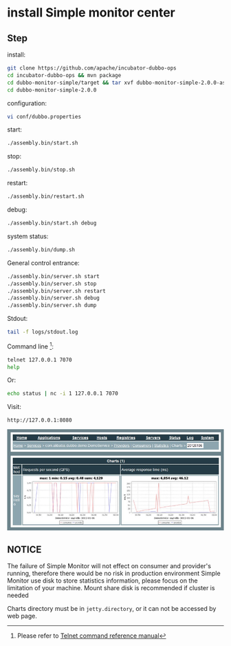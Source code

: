 # install Simple monitor center

## Step

install:

```sh
git clone https://github.com/apache/incubator-dubbo-ops
cd incubator-dubbo-ops && mvn package
cd dubbo-monitor-simple/target && tar xvf dubbo-monitor-simple-2.0.0-assembly.tar.gz
cd dubbo-monitor-simple-2.0.0
```

configuration:

```sh
vi conf/dubbo.properties
```

start:

```sh
./assembly.bin/start.sh
```

stop:

```sh
./assembly.bin/stop.sh
```

restart:

```sh
./assembly.bin/restart.sh
```

debug:

```sh
./assembly.bin/start.sh debug
```

system status:

```sh
./assembly.bin/dump.sh
```

General control entrance:

```sh
./assembly.bin/server.sh start
./assembly.bin/server.sh stop
./assembly.bin/server.sh restart
./assembly.bin/server.sh debug
./assembly.bin/server.sh dump
```

Stdout:

```sh
tail -f logs/stdout.log
```

Command line [^1]:

```sh
telnet 127.0.0.1 7070
help
```

Or:

```sh
echo status | nc -i 1 127.0.0.1 7070
```

Visit:

```
http://127.0.0.1:8080
```

![/admin-guide/images/dubbo-monitor-simple.jpg](../sources/images/dubbo-monitor-simple.jpg)

## NOTICE
The failure of Simple Monitor will not effect on consumer and provider's running, therefore there would be no risk in production environment
Simple Monitor use disk to store statistics information, please focus on the limitation of your machine. Mount share disk is recommended if cluster is needed

Charts directory must be in `jetty.directory`, or it can not be accessed by web page.

[^1]: Please refer to [Telnet command reference manual](../../dubbo-user-book-en/references/telnet.md)

